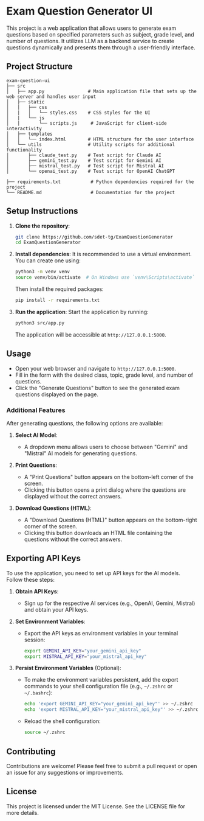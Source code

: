 # Exam Question Generator UI

This project is a web application that allows users to generate exam questions based on specified parameters such as subject, grade level, and number of questions. It utilizes LLM as a backend service to create questions dynamically and presents them through a user-friendly interface.

## Project Structure

```
exam-question-ui
├── src
│   ├── app.py                # Main application file that sets up the web server and handles user input
│   ├── static
│   |   ├── css
│   |   │   └── styles.css    # CSS styles for the UI
│   |   └── js
│   |       └── scripts.js     # JavaScript for client-side interactivity
│   ├── templates
│   │   └── index.html        # HTML structure for the user interface
│   └── utils                 # Utility scripts for additional functionality
│       ├── claude_test.py    # Test script for Claude AI
│       ├── gemini_test.py    # Test script for Gemini AI
│       ├── mistral_test.py   # Test script for Mistral AI
│       └── openai_test.py    # Test script for OpenAI ChatGPT

├── requirements.txt           # Python dependencies required for the project
└── README.md                  # Documentation for the project
```

## Setup Instructions

1. **Clone the repository**:
   ```bash
   git clone https://github.com/sdet-tg/ExamQuestionGenerator
   cd ExamQuestionGenerator
   ```

2. **Install dependencies**:
   It is recommended to use a virtual environment. You can create one using:
   ```bash
   python3 -m venv venv
   source venv/bin/activate  # On Windows use `venv\Scripts\activate`
   ```
   Then install the required packages:
   ```bash
   pip install -r requirements.txt
   ```

3. **Run the application**:
   Start the application by running:
   ```bash
   python3 src/app.py
   ```
   The application will be accessible at `http://127.0.0.1:5000`.

## Usage

- Open your web browser and navigate to `http://127.0.0.1:5000`.
- Fill in the form with the desired class, topic, grade level, and number of questions.
- Click the "Generate Questions" button to see the generated exam questions displayed on the page.

### Additional Features

After generating questions, the following options are available:

1. **Select AI Model**:
   - A dropdown menu allows users to choose between "Gemini" and "Mistral" AI models for generating questions.

2. **Print Questions**:
   - A "Print Questions" button appears on the bottom-left corner of the screen.
   - Clicking this button opens a print dialog where the questions are displayed without the correct answers.

3. **Download Questions (HTML)**:
   - A "Download Questions (HTML)" button appears on the bottom-right corner of the screen.
   - Clicking this button downloads an HTML file containing the questions without the correct answers.

## Exporting API Keys

To use the application, you need to set up API keys for the AI models. Follow these steps:

1. **Obtain API Keys**:
   - Sign up for the respective AI services (e.g., OpenAI, Gemini, Mistral) and obtain your API keys.

2. **Set Environment Variables**:
   - Export the API keys as environment variables in your terminal session:
     ```bash
     export GEMINI_API_KEY="your_gemini_api_key"
     export MISTRAL_API_KEY="your_mistral_api_key"
     ```

3. **Persist Environment Variables** (Optional):
   - To make the environment variables persistent, add the export commands to your shell configuration file (e.g., `~/.zshrc` or `~/.bashrc`):
     ```bash
     echo 'export GEMINI_API_KEY="your_gemini_api_key"' >> ~/.zshrc
     echo 'export MISTRAL_API_KEY="your_mistral_api_key"' >> ~/.zshrc
     ```
   - Reload the shell configuration:
     ```bash
     source ~/.zshrc
     ```

## Contributing

Contributions are welcome! Please feel free to submit a pull request or open an issue for any suggestions or improvements.

## License

This project is licensed under the MIT License. See the LICENSE file for more details.
